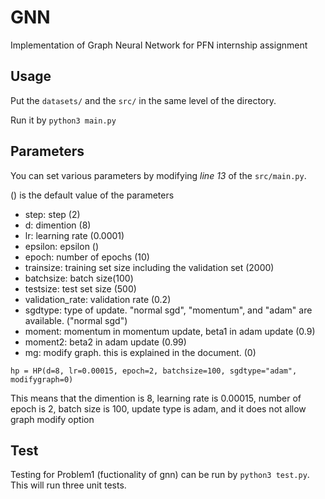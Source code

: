 # GNN
Implementation of Graph Neural Network for PFN internship assignment

## Usage
Put the `datasets/` and the `src/` in the same level of the directory.

Run it by
`python3 main.py`



## Parameters
You can set various parameters by modifying _line 13_ of the `src/main.py`.

() is the default value of the parameters

* step: step (2)
* d: dimention (8)
* lr: learning rate (0.0001)
* epsilon: epsilon ()
* epoch: number of epochs (10)
* trainsize: training set size including the validation set (2000)
* batchsize: batch size(100)
* testsize: test set size (500)
* validation_rate: validation rate (0.2)
* sgdtype: type of update. "normal sgd", "momentum", and "adam" are available. ("normal sgd")
* moment: momentum in momentum update, beta1 in adam update (0.9)
* moment2: beta2 in adam update (0.99)
* mg: modify graph. this is explained in the document. (0)
  

`hp = HP(d=8, lr=0.00015, epoch=2, batchsize=100, sgdtype="adam", modifygraph=0)`

This means that the dimention is 8, learning rate is 0.00015, number of epoch is 2, batch size is 100, update type is adam, and it does not allow graph modify option


## Test
Testing for Problem1 (fuctionality of gnn) can be run by `python3 test.py`. This will run three unit tests.
